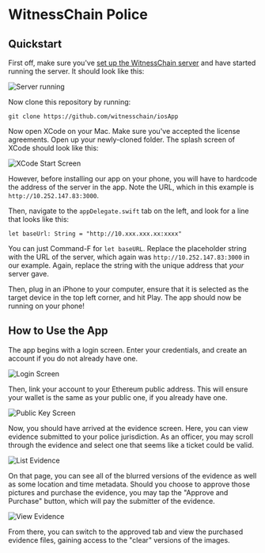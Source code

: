 # WitnessChain Police

## Quickstart

First off, make sure you've [set up the WitnessChain server](https://github.com/witnesschain/server) and have started running the server. It should look like this:

![Server running](images/npm-start-terminal.png)

Now clone this repository by running:

```
git clone https://github.com/witnesschain/iosApp
```

Now open XCode on your Mac. Make sure you've accepted the license agreements. Open up your newly-cloned folder. The splash screen of XCode should look like this:

![XCode Start Screen](images/xcode.png)

However, before installing our app on your phone, you will have to hardcode the address of the server in the app. Note the URL, which in this example is `http://10.252.147.83:3000`.

Then, navigate to the `appDelegate.swift` tab on the left, and look for a line that looks like this:

```
let baseUrl: String = "http://10.xxx.xxx.xx:xxxx"
```

You can just Command-F for `let baseURL`. Replace the placeholder string with the URL of the server, which again was `http://10.252.147.83:3000` in our example. Again, replace the string with the unique address that *your* server gave.

Then, plug in an iPhone to your computer, ensure that it is selected as the target device in the top left corner, and hit Play. The app should now be running on your phone!


## How to Use the App

The app begins with a login screen. Enter your credentials, and create an account if you do not already have one.

![Login Screen](images/signin.PNG)

Then, link your account to your Ethereum public address. This will ensure your wallet is the same as your public one, if you already have one.

![Public Key Screen](images/publickey.PNG)

Now, you should have arrived at the evidence screen. Here, you can view evidence submitted to your police jurisdiction. As an officer, you may scroll through the evidence and select one that seems like a ticket could be valid.

![List Evidence](images/listevidence.png)

On that page, you can see all of the blurred versions of the evidence as well as some location and time metadata. Should you choose to approve those pictures and purchase the evidence, you may tap the "Approve and Purchase" button, which will pay the submitter of the evidence.

![View Evidence](images/viewevidence.png)

From there, you can switch to the approved tab and view the purchased evidence files, gaining access to the "clear" versions of the images.
